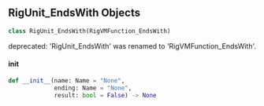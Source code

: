 ## RigUnit_EndsWith Objects

```python
class RigUnit_EndsWith(RigVMFunction_EndsWith)
```

deprecated: 'RigUnit_EndsWith' was renamed to 'RigVMFunction_EndsWith'.

<a id="unreal.RigUnit_EndsWith.__init__"></a>

#### __init__

```python
def __init__(name: Name = "None",
             ending: Name = "None",
             result: bool = False) -> None
```

<a id="unreal.RigVMFunction_StartsWith"></a>